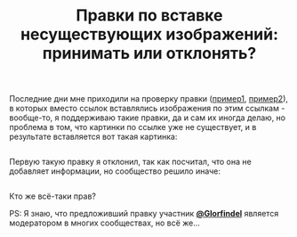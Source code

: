 ﻿---
title: "Правки по вставке несуществующих изображений: принимать или отклонять?"
se.owner.user_id: 507426
se.owner.display_name: "wchistow"
se.owner.link: "https://ru.meta.stackoverflow.com/users/507426/wchistow"
se.link: "https://ru.meta.stackoverflow.com/questions/12934/%d0%9f%d1%80%d0%b0%d0%b2%d0%ba%d0%b8-%d0%bf%d0%be-%d0%b2%d1%81%d1%82%d0%b0%d0%b2%d0%ba%d0%b5-%d0%bd%d0%b5%d1%81%d1%83%d1%89%d0%b5%d1%81%d1%82%d0%b2%d1%83%d1%8e%d1%89%d0%b8%d1%85-%d0%b8%d0%b7%d0%be%d0%b1%d1%80%d0%b0%d0%b6%d0%b5%d0%bd%d0%b8%d0%b9-%d0%bf%d1%80%d0%b8%d0%bd%d0%b8%d0%bc%d0%b0%d1%82%d1%8c-%d0%b8%d0%bb%d0%b8-%d0%be%d1%82%d0%ba%d0%bb%d0%be%d0%bd%d1%8f%d1%82%d1%8c"
se.question_id: 12934
se.post_type: question
---
<p>Последние дни мне приходили на проверку правки (<a href="https://ru.stackoverflow.com/review/suggested-edits/873393">пример1</a>, <a href="https://ru.stackoverflow.com/review/suggested-edits/873883">пример2</a>), в которых вместо ссылок вставлялись изображения по этим ссылкам - вообще-то, я поддерживаю такие правки, да и сам их иногда делаю, но проблема в том, что картинки по ссылке уже не существует, и в результате вставляется вот такая картинка:</p>
<p><img src="https://i.stack.imgur.com/WhMR8.png" alt="" /></p>
<p>Первую такую правку я отклонил, так как посчитал, что она не добавляет информации, но сообщество решило иначе:</p>
<p><img src="https://i.stack.imgur.com/aptuB.png" alt="" /></p>
<p>Кто же всё-таки прав?</p>
<p>PS: Я знаю, что предложивший правку участник <a href="https://ru.stackoverflow.com/u/223536"><strong>@Glorfindel</strong></a> является модератором в многих сообществах, но всё же...</p>
